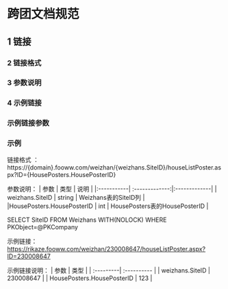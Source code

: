 # 跨团文档规范
## 1 链接 ##
### 2 链接格式 ###
### 3 参数说明 ###
### 4 示例链接 ###
### 示例链接参数 ###
### 示例 ###

链接格式 ：
https://{domain}.fooww.com/weizhan/{weizhans.SiteID}/houseListPoster.aspx?ID={HousePosters.HousePosterID}

参数说明：
| 参数       | 类型         | 说明        |
|:-----------| :-------------:|:-------------|
| weizhans.SiteID   | string  |  Weizhans表的SiteID列 | 
|HousePosters.HousePosterID   | int  | HousePosters表的HousePosterID |
  
  SELECT SiteID FROM Weizhans WITH(NOLOCK) WHERE PKObject=@PKCompany
    
示例链接：https://rikaze.fooww.com/weizhan/230008647/houseListPoster.aspx?ID=230008647

示例链接说明：
| 参数       | 类型         |
| :---------| :----------   |
| weizhans.SiteID     | 230008647        |
| HousePosters.HousePosterID     | 123       |

